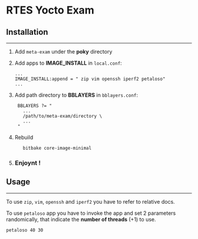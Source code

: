 # RTES Yocto Exam

## Installation
___

1. Add `meta-exam` under the **poky** directory
2. Add apps to **IMAGE_INSTALL** in `local.conf`:

   ```
   ...
   IMAGE_INSTALL:append = " zip vim openssh iperf2 petaloso"
   ...
   ```
3. Add path directory to **BBLAYERS**  in `bblayers.conf`:

   ```
    BBLAYERS ?= "
      ...
      /path/to/meta-exam/directory \
      ...
    "
   ```
4. Rebuild
   ```
      bitbake core-image-minimal
   ```
5. ### Enjoynt !

## Usage
___

To use `zip`, `vim`, `openssh` and `iperf2` you have to refer to relative docs.

To use `petaloso` app you have to invoke the app and set 2 parameters randomically, that indicate the **number of threads** (+1) to use.
```
petaloso 40 30
```
